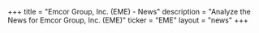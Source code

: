 +++
title = "Emcor Group, Inc. (EME) - News"
description = "Analyze the News for Emcor Group, Inc. (EME)"
ticker = "EME"
layout = "news"
+++

